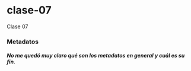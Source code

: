 # clase-07
Clase 07

### Metadatos

##### No me quedó muy claro qué son los metadatos en general y cuál es su fin.

